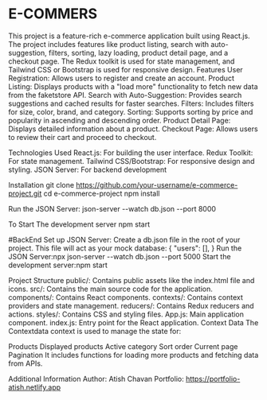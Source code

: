 # E-COMMERS
This project is a feature-rich e-commerce application built using React.js. The project includes features like product listing, search with auto-suggestion, filters, sorting, lazy loading, product detail page, and a checkout page. The Redux toolkit is used for state management, and Tailwind CSS or Bootstrap is used for responsive design.
Features
User Registration: Allows users to register and create an account.
Product Listing: Displays products with a "load more" functionality to fetch new data from the faketstore API.
Search with Auto-Suggestion: Provides search suggestions and cached results for faster searches.
Filters: Includes filters for size, color, brand, and category.
Sorting: Supports sorting by price and popularity in ascending and descending order.
Product Detail Page: Displays detailed information about a product.
Checkout Page: Allows users to review their cart and proceed to checkout.


Technologies Used
React.js: For building the user interface.
Redux Toolkit: For state management.
Tailwind CSS/Bootstrap: For responsive design and styling.
JSON Server: For backend development

Installation
git clone https://github.com/your-username/e-commerce-project.git
cd e-commerce-project
npm install

Run the JSON Server:
json-server --watch db.json --port 8000

To Start The development server
npm start


#BackEnd
Set up JSON Server:
Create a db.json file in the root of your project. This file will act as your mock database:
{
  "users": [],
}
Run the JSON Server:npx json-server --watch db.json --port 5000
Start the development server:npm start


Project Structure
public/: Contains public assets like the index.html file and icons.
src/: Contains the main source code for the application.
components/: Contains React components.
contexts/: Contains context providers and state management.
reducers/: Contains Redux reducers and actions.
styles/: Contains CSS and styling files.
App.js: Main application component.
index.js: Entry point for the React application.
Context Data
The Contextdata context is used to manage the state for:

Products
Displayed products
Active category
Sort order
Current page
Pagination
It includes functions for loading more products and fetching data from APIs.

Additional Information
Author: Atish Chavan
Portfolio: https://portfolio-atish.netlify.app
